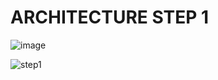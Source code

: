 # ARCHITECTURE STEP 1
![image](https://user-images.githubusercontent.com/61885344/92995940-733ed180-f510-11ea-82ef-7bb9d7c2e2eb.png)

![step1](https://user-images.githubusercontent.com/61885344/92598112-0b3e8000-f2b1-11ea-88ae-0f50ab607ef5.png)

